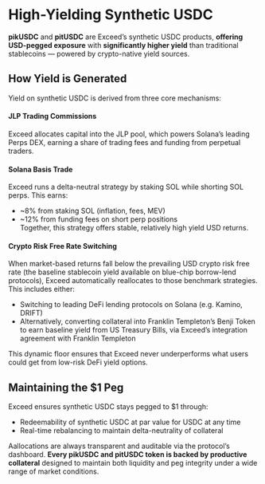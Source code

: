 # High-Yielding Synthetic USDC

**pikUSDC** and **pitUSDC** are Exceed’s synthetic USDC products, **offering USD-pegged exposure** with **significantly higher yield** than traditional stablecoins — powered by crypto-native yield sources.

## How Yield is Generated

Yield on synthetic USDC is derived from three core mechanisms:

#### JLP Trading Commissions

Exceed allocates capital into the JLP pool, which powers Solana’s leading Perps DEX, earning a share of trading fees and funding from perpetual traders.

#### Solana Basis Trade

Exceed runs a delta-neutral strategy by staking SOL while shorting SOL perps. This earns:

* \~8% from staking SOL (inflation, fees, MEV)
* \~12% from funding fees on short perp positions\
  Together, this strategy offers stable, relatively high yield USD returns.

#### Crypto Risk Free Rate Switching

When market-based returns fall below the prevailing USD crypto risk free rate (the baseline stablecoin yield available on blue-chip borrow-lend protocols), Exceed automatically reallocates to those benchmark strategies. This includes either:

* Switching to leading DeFi lending protocols on Solana (e.g. Kamino, DRIFT)
* Alternatively, converting collateral into Franklin Templeton’s Benji Token to earn baseline yield from US Treasury Bills, via Exceed’s integration agreement with Franklin Templeton

This dynamic floor ensures that Exceed never underperforms what users could get from low-risk DeFi yield options.

## Maintaining the $1 Peg

Exceed ensures synthetic USDC stays pegged to $1 through:

* Redeemability of synthetic USDC at par value for USDC at any time
* Real-time rebalancing to maintain delta-neutrality of collateral

Aallocations are always transparent and auditable via the protocol’s dashboard. **Every pikUSDC and pitUSDC token is backed by productive collateral** designed to maintain both liquidity and peg integrity under a wide range of market conditions.
